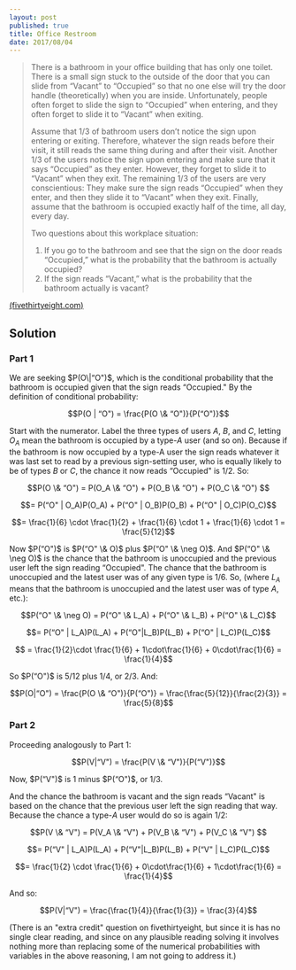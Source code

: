 ```yaml
---
layout: post
published: true
title: Office Restroom
date: 2017/08/04
---
```


>There is a bathroom in your office building that has only one toilet. There is a small sign stuck to the outside of the door that you can slide from “Vacant” to “Occupied” so that no one else will try the door handle (theoretically) when you are inside. Unfortunately, people often forget to slide the sign to “Occupied” when entering, and they often forget to slide it to “Vacant” when exiting.
>
>Assume that 1/3 of bathroom users don’t notice the sign upon entering or exiting. Therefore, whatever the sign reads before their visit, it still reads the same thing during and after their visit. Another 1/3 of the users notice the sign upon entering and make sure that it says “Occupied” as they enter. However, they forget to slide it to “Vacant” when they exit. The remaining 1/3 of the users are very conscientious: They make sure the sign reads “Occupied” when they enter, and then they slide it to “Vacant” when they exit. Finally, assume that the bathroom is occupied exactly half of the time, all day, every day.
>
>Two questions about this workplace situation:
>
>1. If you go to the bathroom and see that the sign on the door reads “Occupied,” what is the probability that the bathroom is actually occupied?
>2. If the sign reads “Vacant,” what is the probability that the bathroom actually is vacant?
<!--more-->

[(fivethirtyeight.com)](https://fivethirtyeight.com/features/is-this-bathroom-occupied/)

## Solution

### Part 1

We are seeking $P(O\|“O")$, which is the conditional probability that the bathroom is occupied given that the sign reads “Occupied." By the definition of conditional probability: 

$$P(O | “O") = \frac{P(O \& “O")}{P(“O")}$$

Start with the numerator. Label the three types of users $A$, $B$, and $C$, letting $O_A$ mean the bathroom is occupied by a type-$A$ user (and so on). Because if the bathroom is now occupied by a type-A user the sign reads whatever it was last set to read by a previous sign-setting user, who is equally likely to be of types $B$ or $C$, the chance it now reads “Occupied" is $1/2$. So:

$$P(O \& “O") = P(O_A \& “O") + P(O_B \& “O") + P(O_C \& “O") $$

$$= P(“O" | O_A)P(O_A) + P(“O" | O_B)P(O_B) + P(“O" | O_C)P(O_C)$$

$$= \frac{1}{6} \cdot \frac{1}{2} + \frac{1}{6} \cdot 1 + \frac{1}{6} \cdot 1 = \frac{5}{12}$$

Now $P(“O")$ is $P(“O" \& O)$ plus $P(“O" \& \neg O)$. And $P(“O" \& \neg O)$ is the chance that the bathroom is unoccupied and the previous user left the sign reading “Occupied". The chance that the bathroom is unoccupied and the latest user was of any given type is $1/6$. So, (where $L_A$ means that the bathroom is unoccupied and the latest user was of type $A$, etc.):

$$P(“O" \& \neg O) = P(“O" \& L_A) + P(“O" \& L_B) + P(“O" \& L_C)$$

$$= P(“O" | L_A)P(L_A) + P(“O"|L_B)P(L_B) + P(“O" | L_C)P(L_C)$$

$$ = \frac{1}{2}\cdot \frac{1}{6} + 1\cdot\frac{1}{6} +
0\cdot\frac{1}{6} = \frac{1}{4}$$

So $P(“O")$ is $5/12$ plus $1/4$, or $2/3$. And:

$$P(O|“O") = \frac{P(O \& “O")}{P(“O")}
=  \frac{\frac{5}{12}}{\frac{2}{3}} = \frac{5}{8}$$

### Part 2

Proceeding analogously to Part 1:

$$P(V|“V") = \frac{P(V \& “V")}{P(“V")}$$

Now, $P(“V")$ is $1$ minus $P(“O")$, or $1/3$.

And the chance the bathroom is vacant and the sign reads “Vacant" is based on the chance that the previous user left the sign reading that way. Because the chance a type-$A$ user would do so is again $1/2$:

$$P(V \& “V") = P(V_A \& “V") + P(V_B \& “V") + P(V_C \& “V") $$

$$= P(“V" | L_A)P(L_A) + P(“V"|L_B)P(L_B) + P(“V" | L_C)P(L_C)$$

$$= \frac{1}{2} \cdot \frac{1}{6} + 0\cdot\frac{1}{6} + 1\cdot\frac{1}{6} = \frac{1}{4}$$

And so:

$$P(V|“V") = \frac{\frac{1}{4}}{\frac{1}{3}} = \frac{3}{4}$$

(There is an "extra credit" question on fivethirtyeight, but since it is has no single clear reading, and since on any plausible reading solving it involves nothing more than replacing some of the numerical probabilities with variables in the above reasoning, I am not going to address it.)

<br>
